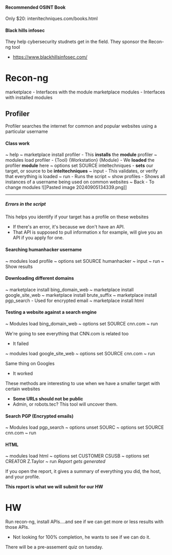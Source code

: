 
#### Recommended OSINT Book
Only $20: intenltechniques.com/books.html

#### Black hills infosec
They help cybersecurity studnets get in the field. They sponsor the Recon-ng tool
- https://www.blackhillsinfosec.com/

# Recon-ng
marketplace - Interfaces with the module marketplace
modules - Interfaces with installed modules

## Profiler
Profiler searches the internet for common and popular websites using a particular username

#### Class work
~ help
~ marketplace install profiler
	- This **installs** the **module** profiler
~ modules load profiler
	-   {Tool} {Workstation} {Module}
	- We **loaded** the profiler **module** here
~ options set SOURCE inteltechniques
	- **sets** our target, or source to be **inteltechniques**
~ input
	- This validates, or verify that everything is loaded
~ run
	- Runs the script
~ show profiles
	- Shows all instances of a username being used on common websites
~ Back
	- To change modules
	![[Pasted image 20240905134339.png]]

----

##### Errors in the script

This helps you identify if your target has a profile on these websites
- If there's an error, it's because we don't have an API.
- That API is supposed to pull information
x for example, will give you an API if you apply for one.

#### Searching humanhacker username
~ modules load profile
~ options set SOURCE humanhacker
~ input 
~ run
~ Show results

#### Downloading different domains
~ marketplace install bing_domain_web
~ marketplace install google_site_web
~ marketplace install brute_suffix
~ marketplace install pgp_search
	- Used for encrypted email
~ marketplace install html

#### Testing a website against a search engine
~ Modules load bing_domain_web
~ options set SOURCE cnn.com
~ run

We're going to see everything that CNN.com is related too
- It failed

~ modules load google_site_web
~ options set SOURCE cnn.com
~ run

Same thing on Googles
- It worked

These methods are interesting to use when we have a smaller target with certain websites
- **Some URLs should not be public**
- Admin, or robots.tec?
This tool will uncover them.

#### Search PGP (Encrypted emails)
~ Modules load pgp_search
~ options unset SOURC
~ options set SOURCE cnn.com
~ run

#### HTML
~ modules load html
~ options set CUSTOMER CSUSB
~ options set CREATOR Z.Taylor
~ run 
*Report gets generated*

If you open the report, it gives a summary of everything you did, the host, and your profile. 

**This report is what we will submit for our HW**
# HW
Run recon-ng, install APIs....and see if we can get more or less results with those APIs.
- Not looking for 100% completion, he wants to see if we can do it. 

There will be a pre-assement quiz on tuesday.

